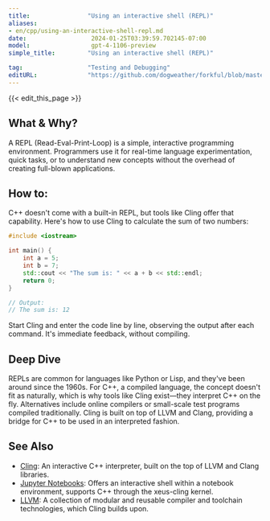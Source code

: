 ```yaml
---
title:                "Using an interactive shell (REPL)"
aliases:
- en/cpp/using-an-interactive-shell-repl.md
date:                  2024-01-25T03:39:59.702145-07:00
model:                 gpt-4-1106-preview
simple_title:         "Using an interactive shell (REPL)"

tag:                  "Testing and Debugging"
editURL:              "https://github.com/dogweather/forkful/blob/master/content/en/cpp/using-an-interactive-shell-repl.md"
---
```


{{< edit_this_page >}}

## What & Why?
A REPL (Read-Eval-Print-Loop) is a simple, interactive programming environment. Programmers use it for real-time language experimentation, quick tasks, or to understand new concepts without the overhead of creating full-blown applications.

## How to:
C++ doesn't come with a built-in REPL, but tools like Cling offer that capability. Here's how to use Cling to calculate the sum of two numbers:

```C++
#include <iostream>

int main() {
    int a = 5;
    int b = 7;
    std::cout << "The sum is: " << a + b << std::endl;
    return 0;
}

// Output:
// The sum is: 12
```

Start Cling and enter the code line by line, observing the output after each command. It's immediate feedback, without compiling.

## Deep Dive
REPLs are common for languages like Python or Lisp, and they've been around since the 1960s. For C++, a compiled language, the concept doesn't fit as naturally, which is why tools like Cling exist—they interpret C++ on the fly. Alternatives include online compilers or small-scale test programs compiled traditionally. Cling is built on top of LLVM and Clang, providing a bridge for C++ to be used in an interpreted fashion.

## See Also
- [Cling](https://root.cern/cling/): An interactive C++ interpreter, built on the top of LLVM and Clang libraries.
- [Jupyter Notebooks](https://jupyter.org/): Offers an interactive shell within a notebook environment, supports C++ through the xeus-cling kernel.
- [LLVM](https://llvm.org/): A collection of modular and reusable compiler and toolchain technologies, which Cling builds upon.
